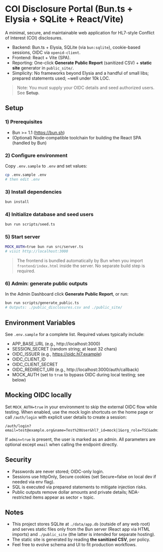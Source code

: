 # COI Disclosure Portal (Bun.ts + Elysia + SQLite + React/Vite)

A minimal, secure, and maintainable web application for HL7-style Conflict of Interest (COI) disclosures.

- Backend: Bun.ts + Elysia, SQLite (via `bun:sqlite`), cookie-based sessions, OIDC via `openid-client`.
- Frontend: React + Vite (SPA).
- Reporting: One-click **Generate Public Report** (sanitized CSV) + **static site** generator in `public_site/`.
- Simplicity: No frameworks beyond Elysia and a handful of small libs; prepared statements used; ~well under 10k LOC.

> Note: You must supply your OIDC details and seed authorized users. See **Setup**.

## Setup

### 1) Prerequisites
- Bun >= 1.1 (https://bun.sh)
- (Optional) Node-compatible toolchain for building the React SPA (handled by Bun)

### 2) Configure environment
Copy `.env.sample` to `.env` and set values:
```bash
cp .env.sample .env
# then edit .env
```

### 3) Install dependencies
```bash
bun install
```

### 4) Initialize database and seed users
```bash
bun run scripts/seed.ts
```

### 5) Start server
```bash
MOCK_AUTH=true bun run src/server.ts
# visit http://localhost:3000
```

> The frontend is bundled automatically by Bun when you import `frontend/index.html` inside the server. No separate build step is required.

### 6) Admin: generate public outputs
In the Admin Dashboard click **Generate Public Report**, or run:
```bash
bun run scripts/generate_public.ts
# Outputs: ./public_disclosures.csv and ./public_site/
```

## Environment Variables
See `.env.sample` for a complete list. Required values typically include:
- APP_BASE_URL (e.g., http://localhost:3000)
- SESSION_SECRET (random string; at least 32 chars)
- OIDC_ISSUER (e.g., https://oidc.hl7.example)
- OIDC_CLIENT_ID
- OIDC_CLIENT_SECRET
- OIDC_REDIRECT_URI (e.g., http://localhost:3000/auth/callback)
- MOCK_AUTH (set to `true` to bypass OIDC during local testing; see below)

## Mocking OIDC locally
Set `MOCK_AUTH=true` in your environment to skip the external OIDC flow while testing. When enabled, use the mock login shortcuts on the home page or call `/auth/login` with explicit user details to create a session:

```
/auth/login?email=test@example.org&name=Test%20User&hl7_id=mock|1&org_role=TSC&admin=true
```

If `admin=true` is present, the user is marked as an admin. All parameters are optional except `email` when calling the endpoint directly.

## Security
- Passwords are never stored; OIDC-only login.
- Sessions use httpOnly, Secure cookies (set Secure=false on local dev if needed via env flag).
- SQL is executed via prepared statements to mitigate injection risks.
- Public outputs remove dollar amounts and private details; NDA-restricted items appear as sector + topic.

## Notes
- This project stores SQLite at `./data/app.db` (outside of any web root) and serves static files only from the Bun server (React app via HTML imports) and `./public_site` (the latter is intended for separate hosting).
- The static site is generated by reading **the sanitized CSV**, per policy.
- Feel free to evolve schema and UI to fit production workflows.
